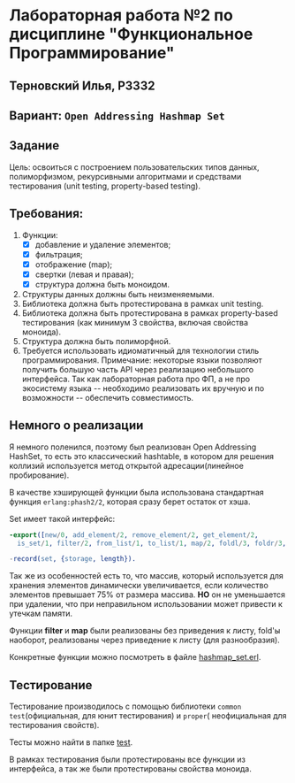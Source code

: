 # Лабораторная работа №2 по дисциплине "Функциональное Программирование"

## Терновский Илья, P3332

## Вариант: `Open Addressing Hashmap Set`

## Задание

Цель: освоиться с построением пользовательских типов данных, полиморфизмом, рекурсивными алгоритмами и средствами
тестирования (unit testing, property-based testing).

## Требования:

1. Функции:
    - [X] добавление и удаление элементов;
    - [X] фильтрация;
    - [X] отображение (map);
    - [X] свертки (левая и правая);
    - [X] структура должна быть моноидом.
2. Структуры данных должны быть неизменяемыми.
3. Библиотека должна быть протестирована в рамках unit testing.
4. Библиотека должна быть протестирована в рамках property-based тестирования (как минимум 3 свойства, включая свойства
   моноида).
5. Структура должна быть полиморфной.
6. Требуется использовать идиоматичный для технологии стиль программирования. Примечание: некоторые языки позволяют
   получить большую часть API через реализацию небольшого интерфейса. Так как лабораторная работа про ФП, а не про
   экосистему языка -- необходимо реализовать их вручную и по возможности -- обеспечить совместимость.

## Немного о реализации

Я немного поленился, поэтому был реализован Open Addressing HashSet, то есть это классический hashtable, в котором для
решения коллизий используется метод открытой адресации(линейное пробирование).

В качестве хэширующей функции была использована стандартная функция `erlang:phash2/2`, которая сразу берет остаток от
хэша.

Set имеет такой интерфейс:

```erlang
-export([new/0, add_element/2, remove_element/2, get_element/2,
  is_set/1, filter/2, from_list/1, to_list/1, map/2, foldl/3, foldr/3, merge/2]).

-record(set, {storage, length}).
```

Так же из особенностей есть то, что массив, который используется для хранения элементов динамически увеличивается, если
количество элементов превышает 75% от размера массива. **НО** он не уменьшается при удалении, что при неправильном
использовании может привести к утечкам памяти.

Функции **filter** и **map** были реализованы без приведения к листу, fold'ы наоборот, реализованы через приведение к
листу (для разнообразия).

Конкретные функции можно посмотреть в файле [hashmap_set.erl](src%2Fhashmap_set.erl).

## Тестирование

Тестирование производилось с помощью библиотеки `common test`(официальная, для юнит тестирования) и `proper`(
неофициальная для тестирования свойств).

Тесты можно найти в папке [test](test).

В рамках тестирования были протестированы все функции из интерфейса, а так же были протестированы свойства моноида.